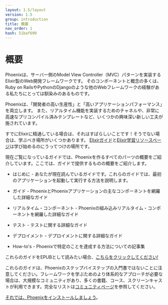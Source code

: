 ```yaml
---
layout: 1.5/layout
version: 1.5
group: introduction
title: 概要
nav_order: 1
hash: 51baf699
---
```

# 概要

Phoenixは、サーバー側のModel View Controller（MVC）パターンを実装するElixir製のWeb開発フレームワークです。 そのコンポーネントと概念の多くは、Ruby on RailsやPythonのDjangoのような他のWebフレームワークの経験がある私たちにとっては馴染みのあるものです。

Phoenixは、「開発者の高い生産性」と「高いアプリケーションパフォーマンス」を両立します。 また、リアルタイム機能を実装するためのチャネルや、非常に高速なプリコンパイル済みテンプレートなど、いくつかの興味深い新しい工夫が施されています。

すでにElixirに精通している場合は、それはすばらしいことです！そうでない場合は、学ぶべき場所がいくつかあります。 [Elixirガイド](https://elixir-lang.org/getting-started/introduction.html)と[Elixir学習リソースページ](https://elixir-lang.org/learning.html)は学び始めるのにうってつけの場所です。 

現在ご覧になっているガイドでは、Phoenixを作るすべてのパーツの概要をご紹介しています。ここでは、ガイドで提供するものの概要をご紹介します。

  * はじめに - あなたが現在読んでいるガイドです。これらのガイドでは、最初のアプリケーションを起動して実行する方法を説明します。

  * ガイド - PhoenixとPhoenixアプリケーションの主なコンポーネントを網羅した詳細なガイド

  * リアルタイム・コンポーネント - Phoenixの組み込みリアルタイム・コンポーネントを網羅した詳細なガイド

  * テスト - テストに関する詳細なガイド

  * デプロイメント - デプロイメントに関する詳細なガイド

  * How-to's - Phoenixで特定のことを達成する方法についての記事集

これらのガイドをEPUBとして読みたい場合、[こちらをクリックしてください!](https://hexdocs.pm/phoenix/Phoenix.epub)

これらのガイドは、Phoenixのステップバイステップの入門書ではないことに注意してください。フレームワークを学ぶためのより体系的なアプローチが必要な場合は、大規模なコミュニティがあり、多くの書籍、コース、スクリーンキャストが利用できます。完全なリストは[コミュニティページ](community.html)を参照してください。

[それでは、Phoenixをインストールしましょう](installation.html)。
